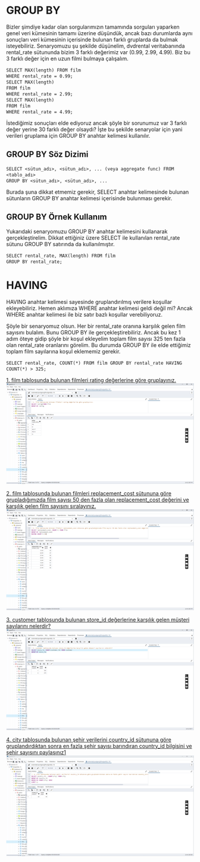 # GROUP BY
Bizler şimdiye kadar olan sorgularımızın tamamında sorguları yaparken genel veri kümesinin tamamı üzerine düşündük, ancak bazı durumlarda aynı sonuçları veri kümesinin içerisinde bulunan farklı gruplarda da bulmak isteyebiliriz. Senaryomuzu şu şekilde düşünelim, dvdrental veritabanında rental_rate sütununda bizim 3 farklı değerimiz var (0.99, 2.99, 4.99). Biz bu 3 farklı değer için en uzun filmi bulmaya çalışalım.

```
SELECT MAX(length) FROM film
WHERE rental_rate = 0.99;
SELECT MAX(length)
FROM film
WHERE rental_rate = 2.99;
SELECT MAX(length)
FROM film
WHERE rental_rate = 4.99;
``` 

İstediğimiz sonuçları elde ediyoruz ancak şöyle bir sorunumuz var 3 farklı değer yerine 30 farklı değer olsaydı? İşte bu şekilde senaryolar için yani verileri gruplama için GROUP BY anahtar kelimesi kullanılır.

## GROUP BY Söz Dizimi

```
SELECT <sütun_adı>, <sütun_adı>, ... (veya aggregate func) FROM <tablo_adı>
GROUP BY <sütun_adı>, <sütun_adı>, ...
```

Burada şuna dikkat etmemiz gerekir, SELECT anahtar kelimesinde bulunan sütunların GROUP BY anahtar kelimesi içerisinde bulunması gerekir.

## GROUP BY Örnek Kullanım
Yukarıdaki senaryomuzu GROUP BY anahtar kelimesini kullanarak gerçekleştirelim. Dikkat ettiğiniz üzere SELECT ile kullanılan rental_rate sütunu GROUP BY satırında da kullanılmıştır.

```
SELECT rental_rate, MAX(length) FROM film
GROUP BY rental_rate;
```
>[](png/img.png)
> 
> 
> 
> 
> 
# HAVING
HAVING anahtar kelimesi sayesinde gruplandırılmış verilere koşullar ekleyebiliriz. Hemen aklımıza WHERE anahtar kelimesi geldi değil mi? Ancak WHERE anahtar kelimesi ile biz satır bazlı koşullar verebiliyoruz.

Şöyle bir senaryomuz olsun. Her bir rental_rate oranına karşılık gelen film sayısını bulalım. Bunu GROUP BY ile gerçekleştirebiliriz. Ancak bu kez 1 adım öteye gidip şöyle bir koşul ekleyelim toplam film sayısı 325 ten fazla olan rental_rate oranlarını görelim. Bu durumda GROUP BY ile elde ettiğimiz toplam film sayılarına koşul eklememiz gerekir.

```
SELECT rental_rate, COUNT(*) FROM film GROUP BY rental_rate HAVING COUNT(*) > 325;
```


[1. film tablosunda bulunan filmleri rating değerlerine göre gruplayınız.](png/1.png)
![1. film tablosunda bulunan filmleri rating değerlerine göre gruplayınız.](png/1.png)



[2. film tablosunda bulunan filmleri replacement_cost sütununa göre grupladığımızda film sayısı 50 den fazla olan replacement_cost değerini ve karşılık gelen film sayısını sıralayınız.](png/2.png)
![2. film tablosunda bulunan filmleri replacement_cost sütununa göre grupladığımızda film sayısı 50 den fazla olan replacement_cost değerini ve karşılık gelen film sayısını sıralayınız.](png/2.png)


[3. customer tablosunda bulunan store_id değerlerine karşılık gelen müşteri sayılarını nelerdir?](png/3.png)
![3. customer tablosunda bulunan store_id değerlerine karşılık gelen müşteri sayılarını nelerdir?](png/3.png)



[4. city tablosunda bulunan şehir verilerini country_id sütununa göre gruplandırdıktan sonra en fazla şehir sayısı barındıran country_id bilgisini ve şehir sayısını paylaşınız1](png/4.png)
![4. city tablosunda bulunan şehir verilerini country_id sütununa göre gruplandırdıktan sonra en fazla şehir sayısı barındıran country_id bilgisini ve şehir sayısını paylaşınız1](png/4.png)
